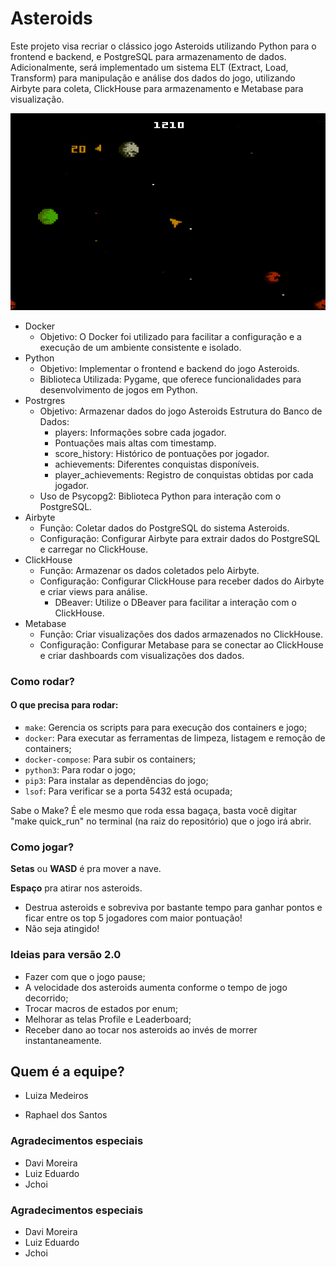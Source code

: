 # Asteroids

<!-- Apresentação do projeto ----------------------------------------------- -->
Este projeto visa recriar o clássico jogo Asteroids utilizando Python para o frontend e backend, e PostgreSQL para armazenamento de dados. Adicionalmente, será implementado um sistema ELT (Extract, Load, Transform) para manipulação e análise dos dados do jogo, utilizando Airbyte para coleta, ClickHouse para armazenamento e Metabase para visualização.

<p align="center">
<img src="image.png">
</p>
<p align="center">
    
<!-- Tecnologias usadas ---------------------------------------------------- -->
- Docker
    - Objetivo: O Docker foi utilizado para facilitar a configuração e a execução de um ambiente consistente e isolado.
- Python
    - Objetivo: Implementar o frontend e backend do jogo Asteroids.
    - Biblioteca Utilizada: Pygame, que oferece funcionalidades para desenvolvimento de jogos em Python.
- Postrgres
    - Objetivo: Armazenar dados do jogo Asteroids Estrutura do Banco de Dados:
        - players: Informações sobre cada jogador.
        - Pontuações mais altas com timestamp.
        - score_history: Histórico de pontuações por jogador.
        - achievements: Diferentes conquistas disponíveis.
        - player_achievements: Registro de conquistas obtidas por cada jogador.
    - Uso de Psycopg2: Biblioteca Python para interação com o PostgreSQL.
- Airbyte
    - Função: Coletar dados do PostgreSQL do sistema Asteroids.
    - Configuração: Configurar Airbyte para extrair dados do PostgreSQL e carregar no ClickHouse.
- ClickHouse
    - Função: Armazenar os dados coletados pelo Airbyte.
    - Configuração: Configurar ClickHouse para receber dados do Airbyte e criar views para análise.
        - DBeaver: Utilize o DBeaver para facilitar a interação com o ClickHouse.
- Metabase
    - Função: Criar visualizações dos dados armazenados no ClickHouse.
    - Configuração: Configurar Metabase para se conectar ao ClickHouse e criar dashboards com visualizações dos dados.

<!-- Como rodar ------------------------------------------------------------ -->
### Como rodar?

#### O que precisa para rodar: 
- `make`: Gerencia os scripts para para execução dos containers e jogo;
- `docker`: Para executar as ferramentas de limpeza, listagem e remoção de containers;
- `docker-compose`: Para subir os containers;
- `python3`: Para rodar o jogo;
- `pip3`: Para instalar as dependências do jogo;
- `lsof`: Para verificar se a porta 5432 está ocupada;

Sabe o Make? É ele mesmo que roda essa bagaça, basta você digitar "make quick_run" no terminal (na raiz do repositório) que o jogo irá abrir.

<!-- Como jogar ------------------------------------------------------------ -->

### Como jogar?
**Setas** ou **WASD** é pra mover a nave.

**Espaço** pra atirar nos asteroids.

 - Destrua asteroids e sobreviva por bastante tempo para ganhar pontos e ficar entre os top 5 jogadores com maior pontuação!
 - Não seja atingido!

<!-- Futuras Implementações ------------------------------------------------ -->

### Ideias para versão 2.0
- Fazer com que o jogo pause;
- A velocidade dos asteroids aumenta conforme o tempo de jogo decorrido;
- Trocar macros de estados por enum;
- Melhorar as telas Profile e Leaderboard;
- Receber dano ao tocar nos asteroids ao invés de morrer instantaneamente.

<!-- Equipe envolvida ------------------------------------------------------ -->

## Quem é a equipe?

- Luiza Medeiros

- Raphael dos Santos

### Agradecimentos especiais

- Davi Moreira
- Luiz Eduardo
- Jchoi
### Agradecimentos especiais

- Davi Moreira
- Luiz Eduardo
- Jchoi
